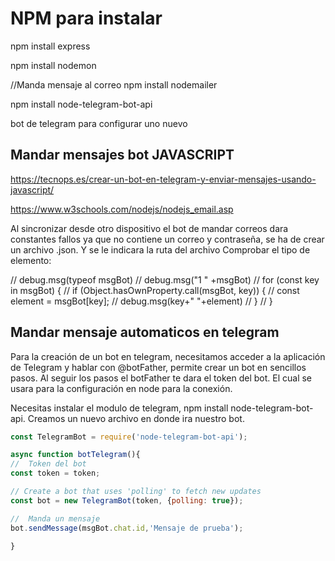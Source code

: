 # NPM para instalar

npm install express

npm install nodemon

//Manda mensaje al correo
npm install nodemailer

npm install node-telegram-bot-api

bot de telegram para configurar uno nuevo

## Mandar mensajes bot JAVASCRIPT

<https://tecnops.es/crear-un-bot-en-telegram-y-enviar-mensajes-usando-javascript/>

<https://www.w3schools.com/nodejs/nodejs_email.asp>

Al sincronizar desde otro dispositivo el bot de mandar correos dara constantes fallos ya que no contiene un correo y contraseña, se ha de crear un archivo .json. Y se le indicara la ruta del archivo
Comprobar el tipo de elemento:

  // debug.msg(typeof msgBot)
  // debug.msg("1 " +msgBot)
  // for (const key in msgBot) {
  //   if (Object.hasOwnProperty.call(msgBot, key)) {
  //     const element = msgBot[key];
  //     debug.msg(key+" "+element)
  //   }
  // }

## Mandar mensaje automaticos en telegram

Para la creación de un bot en telegram, necesitamos acceder a la aplicación de Telegram y hablar con @botFather, permite crear un bot en sencillos pasos. Al seguir los pasos el botFather te dara el token del bot. El cual se usara para la configuración en node para la conexión.

Necesitas instalar el modulo de telegram, npm install node-telegram-bot-api. Creamos un nuevo archivo en donde ira nuestro bot.

```js
const TelegramBot = require('node-telegram-bot-api');

async function botTelegram(){
//  Token del bot
const token = token;

// Create a bot that uses 'polling' to fetch new updates
const bot = new TelegramBot(token, {polling: true});

//  Manda un mensaje
bot.sendMessage(msgBot.chat.id,'Mensaje de prueba');

}
```
